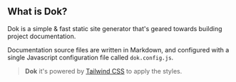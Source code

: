 ## What is Dok?

Dok is a simple & fast static site generator that's geared towards building project documentation.

Documentation source files are written in Markdown, and configured with a single Javascript configuration file called `dok.config.js`.

> **Dok** it's powered by [Tailwind CSS](https://github.com/tailwindcss/tailwindcss) to apply the styles.
